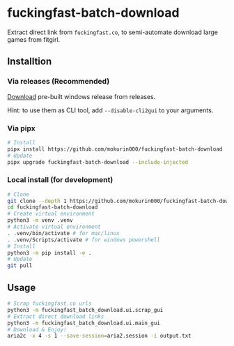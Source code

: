 # fuckingfast-batch-download

Extract direct link from `fuckingfast.co`, to semi-automate download large games from fitgirl.

## Installtion

### Via releases (Recommended)

[Download]: https://github.com/mokurin000/fuckingfast-batch-download/releases/tag/nightly

[Download] pre-built windows release from releases.

Hint: to use them as CLI tool, add `--disable-cli2gui` to your arguments.

### Via pipx

```bash
# Install
pipx install https://github.com/mokurin000/fuckingfast-batch-download
# Update
pipx upgrade fuckingfast-batch-download --include-injected
```

### Local install (for development)

```bash
# Clone
git clone --depth 1 https://github.com/mokurin000/fuckingfast-batch-download.git
cd fuckingfast-batch-download
# Create virtual environment
python3 -m venv .venv
# Activate virtual environment
. .venv/bin/activate # for mac/linux
. .venv/Scripts/activate # for windows powershell
# Install
python3 -m pip install -e .
# Update
git pull
```

## Usage

```bash
# Scrap fuckingfast.co urls
python3 -m fuckingfast_batch_download.ui.scrap_gui
# Extract direct download links
python3 -m fuckingfast_batch_download.ui.main_gui
# Download & Enjoy!
aria2c -x 4 -s 1 --save-session=aria2.session -i output.txt 
```
